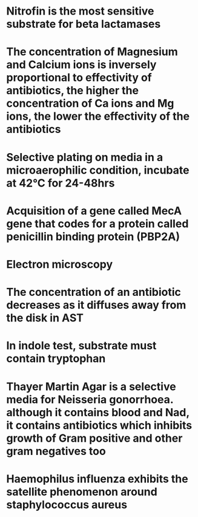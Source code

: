 # Nitrofin is the most sensitive substrate for beta lactamases
# The concentration of Magnesium and Calcium ions is inversely proportional to effectivity of antibiotics, the higher the concentration of Ca ions and Mg ions, the lower the effectivity of the antibiotics 
# Selective plating on media in a microaerophilic condition, incubate at 42°C for 24-48hrs
# Acquisition of a gene called MecA gene that codes for a protein called penicillin binding protein (PBP2A) 
# Electron microscopy 
# The concentration of an antibiotic decreases as it diffuses away from the disk in AST
# In indole test, substrate must contain tryptophan 
# Thayer Martin Agar is a selective media for Neisseria gonorrhoea. although it contains blood and Nad, it contains antibiotics which inhibits growth of Gram positive and other gram negatives too
# Haemophilus influenza exhibits the satellite phenomenon around staphylococcus aureus 
